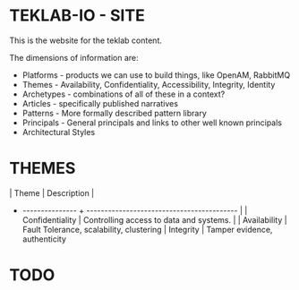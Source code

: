 # TEKLAB-IO - SITE

This is the website for the teklab content.

The dimensions of information are:

- Platforms - products we can use to build things, like OpenAM, RabbitMQ
- Themes - Availability, Confidentiality, Accessibility, Integrity, Identity
- Archetypes - combinations of all of these in a context?
- Articles - specifically published narratives
- Patterns -  More formally described pattern library
- Principals - General principals and links to other well known principals
- Architectural Styles

# THEMES

| Theme            | Description                                |
+ ---------------  + ------------------------------------------ |
| Confidentiality  | Controlling access to data and systems.    |
| Availability     | Fault Tolerance, scalability, clustering
| Integrity        | Tamper evidence, authenticity



# TODO

